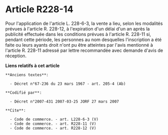 # Article R228-14

Pour l'application de l'article L. 228-6-3, la vente a lieu, selon les modalités prévues à l'article R. 228-12, à
l'expiration d'un délai d'un an après la publicité effectuée dans les conditions prévues à l'article R. 228-11 si, pendant
cette période, les personnes au nom desquelles l'inscription a été faite ou leurs ayants droit n'ont pu être atteintes par
l'avis mentionné à l'article R. 228-11 adressé par lettre recommandée avec demande d'avis de réception.

**Liens relatifs à cet article**

	**Anciens textes**:

	  - Décret n°67-236 du 23 mars 1967 - art. 205-4 (Ab)

	**Codifié par**:

	  - Décret n°2007-431 2007-03-25 JORF 27 mars 2007

	**Cite**:

	  - Code de commerce. - art. L228-6-3 (V)
	  - Code de commerce. - art. R228-11 (V)
	  - Code de commerce. - art. R228-12 (V)
